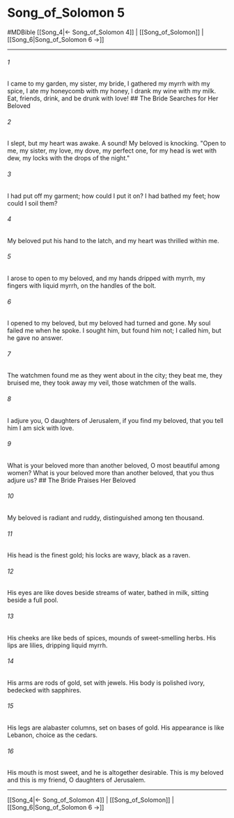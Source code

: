 # Song_of_Solomon 5
#MDBible
[[Song_4|← Song_of_Solomon 4]] | [[Song_of_Solomon]] | [[Song_6|Song_of_Solomon 6 →]]

***

###### 1 

I came to my garden, my sister, my bride, I gathered my myrrh with my spice, I ate my honeycomb with my honey, I drank my wine with my milk. Eat, friends, drink, and be drunk with love! ## The Bride Searches for Her Beloved 

###### 2 

I slept, but my heart was awake. A sound! My beloved is knocking. "Open to me, my sister, my love, my dove, my perfect one, for my head is wet with dew, my locks with the drops of the night." 

###### 3 

I had put off my garment; how could I put it on? I had bathed my feet; how could I soil them? 

###### 4 

My beloved put his hand to the latch, and my heart was thrilled within me. 

###### 5 

I arose to open to my beloved, and my hands dripped with myrrh, my fingers with liquid myrrh, on the handles of the bolt. 

###### 6 

I opened to my beloved, but my beloved had turned and gone. My soul failed me when he spoke. I sought him, but found him not; I called him, but he gave no answer. 

###### 7 

The watchmen found me as they went about in the city; they beat me, they bruised me, they took away my veil, those watchmen of the walls. 

###### 8 

I adjure you, O daughters of Jerusalem, if you find my beloved, that you tell him I am sick with love. 

###### 9 

What is your beloved more than another beloved, O most beautiful among women? What is your beloved more than another beloved, that you thus adjure us? ## The Bride Praises Her Beloved 

###### 10 

My beloved is radiant and ruddy, distinguished among ten thousand. 

###### 11 

His head is the finest gold; his locks are wavy, black as a raven. 

###### 12 

His eyes are like doves beside streams of water, bathed in milk, sitting beside a full pool. 

###### 13 

His cheeks are like beds of spices, mounds of sweet-smelling herbs. His lips are lilies, dripping liquid myrrh. 

###### 14 

His arms are rods of gold, set with jewels. His body is polished ivory, bedecked with sapphires. 

###### 15 

His legs are alabaster columns, set on bases of gold. His appearance is like Lebanon, choice as the cedars. 

###### 16 

His mouth is most sweet, and he is altogether desirable. This is my beloved and this is my friend, O daughters of Jerusalem. 

***

[[Song_4|← Song_of_Solomon 4]] | [[Song_of_Solomon]] | [[Song_6|Song_of_Solomon 6 →]]
